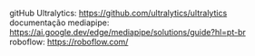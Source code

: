 
gitHub Ultralytics: https://github.com/ultralytics/ultralytics
<br>
documentação mediapipe: https://ai.google.dev/edge/mediapipe/solutions/guide?hl=pt-br
<br>
roboflow: https://roboflow.com/
